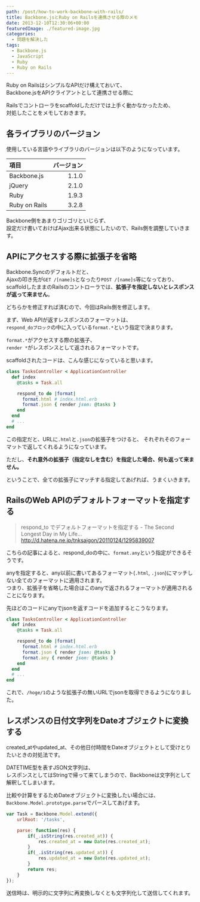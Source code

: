```yaml
---
path: /post/how-to-work-backbone-with-rails/
title: Backbone.jsとRuby on Railsを連携させる際のメモ
date: 2013-12-10T12:30:06+00:00
featuredImage: ./featured-image.jpg
categories:
  - 問題を解決した
tags:
  - Backbone.js
  - JavaScript
  - Ruby
  - Ruby on Rails
---
```

Ruby on RailsはシンプルなAPIだけ構えておいて、  
Backbone.jsをAPIクライアントとして連携させる際に

Railsでコントローラをscaffoldしただけでは上手く動かなかったため、  
対処したことをメモしておきます。 

<!--more-->

各ライブラリのバージョン
----------------------------------------

使用している言語やライブラリのバージョンは以下のようになっています。

| 項目            | バージョン |
|:------------- | -----:|
| Backbone.js   | 1.1.0 |
| jQuery        | 2.1.0 |
| Ruby          | 1.9.3 |
| Ruby on Rails | 3.2.8 |

Backbone側をあまりゴリゴリといじらず、  
設定だけ書いておけばAjax出来る状態にしたいので、Rails側を調整していきます。

APIにアクセスする際に拡張子を省略
----------------------------------------

Backbone.Syncのデフォルトだと、  
Ajaxの叩き先が`GET /[name]s`となったり`POST /[name]s`等になっており、  
scaffoldしたままのRailsのコントローラでは、**拡張子を指定しないとレスポンスが返って来ません**。

どちらかを修正すれば済むので、今回はRails側を修正します。

まず、Web APIが返すレスポンスのフォーマットは、  
`respond_doブロック`の中に入っている`format.*`という指定で決まります。

`format.*`がアクセスする際の拡張子、  
`render *`がレスポンスとして返されるフォーマットです。

scaffoldされたコードは、こんな感じになっていると思います。

```ruby
class TasksController < ApplicationController
  def index
    @tasks = Task.all

    respond_to do |format|
      format.html # index.html.erb
      format.json { render json: @tasks }
    end
  end  
  # ...
end
```

この指定だと、URLに`.html`と`.json`の拡張子をつけると、 それぞれそのフォーマットで返してくれるようになっています。

ただし、**それ意外の拡張子（指定なしを含む）を指定した場合、何も返って来ません。**

ということで、全ての拡張子にマッチする指定してあげれば、うまくいきます。

RailsのWeb APIのデフォルトフォーマットを指定する
----------------------------------------

> respond_to でデフォルトフォーマットを指定する - The Second Longest Day in My Life...  
> http://d.hatena.ne.jp/tnksaigon/20110124/1295839007

こちらの記事によると、respond_doの中に、`format.any`という指定ができるそうです。

anyを指定すると、any以前に書いてあるフォーマット(`.html`, `.json`)にマッチしない全てのフォーマットに適用されます。  
つまり、拡張子を省略した場合はこのanyで返されるフォーマットが適用されることになります。

先ほどのコードにanyでjsonを返すコードを追加するとこうなります。

```ruby
class TasksController < ApplicationController
  def index
    @tasks = Task.all

    respond_to do |format|
      format.html # index.html.erb
      format.json { render json: @tasks }
      format.any { render json: @tasks }
    end
  end  
  # ...
end
```

これで、`/hoge/1`のような拡張子の無いURLでjsonを取得できるようになりました。

レスポンスの日付文字列をDateオブジェクトに変換する
----------------------------------------

created_atやupdated_at、その他日付時間をDateオブジェクトとして受けとりたいときの対処法です。

DATETIME型を表すJSON文字列は、  
レスポンスとしてはStringで帰って来てしまうので、Backboneは文字列として解釈してしまいます。

比較や計算をするためDateオブジェクトに変換したい場合には、  
`Backbone.Model.prototype.parse`でパースしてあげます。

```javascript
var Task = Backbone.Model.extend({
    urlRoot: '/tasks',

    parse: function(res) {
        if(_.isString(res.created_at)) {
            res.created_at = new Date(res.created_at);
        }
        if(_.isString(res.updated_at)) {
            res.updated_at = new Date(res.updated_at);
        }
        return res;
    }
});
```

送信時は、明示的に文字列に再変換しなくとも文字列化して送信してくれます。
